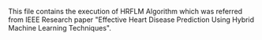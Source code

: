 This file contains the execution of HRFLM Algorithm which was referred from  IEEE Research paper "Effective Heart Disease Prediction Using Hybrid Machine Learning Techniques".
